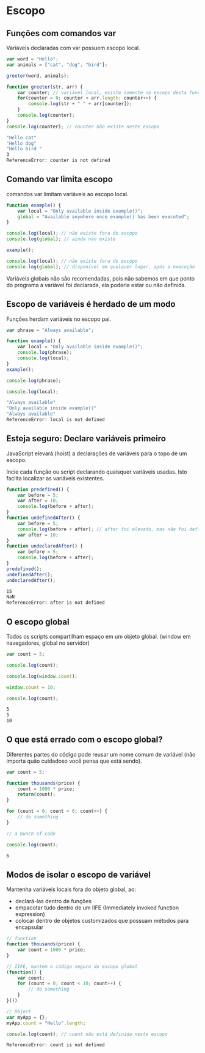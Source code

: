Escopo
=======================

Funções com comandos var
----------------------------------

Variáveis declaradas com var possuem escopo local.

```js
var word = "Hello";
var animals = ["cat", "dog", "bird"];

greeter(word, animals);

function greeter(str, arr) {
    var counter; // variável local, existe somente no escopo desta função, pois foi declarada com var
    for(counter = 0; counter < arr.length; counter++) {
        console.log(str + " " + arr[counter]);
    }
    console.log(counter);
}
console.log(counter); // counter não existe neste escopo
```
```sh
"Hello cat"
"Hello dog"
"Hello bird "
3
ReferenceError: counter is not defined
```

Comando var limita escopo
----------------------------------------

comandos var limitam variáveis ao escopo local.

```js
function example() {
    var local = "Only available inside example()";
    global = "Available anywhere once example() has been executed";
}

console.log(local); // não existe fora do escopo
console.log(global); // ainda não existe

example();

console.log(local); // não existe fora do escopo
console.log(global); // disponível em qualquer lugar, após a execução
```

Variáveis globais não são recomendadas, pois não sabemos em que ponto do programa a variável foi declarada, ela poderia estar ou não definida.

Escopo de variáveis é herdado de um modo
------------------------------------------

Funções herdam variáveis no escopo pai.

```js
var phrase = "Always available";

function example() {
    var local = "Only available inside example()";
    console.log(phrase);
    console.log(local);
}
example();

console.log(phrase);

console.log(local);
```
```sh
"Always available"
"Only available inside example()"
"Always available"
ReferenceError: local is not defined
```

Esteja seguro: Declare variáveis primeiro
-----------------------------------------

JavaScript elevará (hoist) a declarações de variáveis para o topo de um escopo.

Incie cada função ou script declarando quaisquer variáveis usadas. Isto faclita localizar as variáveis existentes.

```js
function predefined() {
    var before = 5;
    var after = 10;
    console.log(before + after);
}
function undefinedAfter() {
    var before = 5;
    console.log(before + after); // after foi elevado, mas não foi definido o seu valor, sendo undefined
    var after = 10;
}
function undeclaredAfter() {
    var before = 5;
    console.log(before + after);
}
predefined();
undefinedAfter();
undeclaredAfter();
```
```sh
15
NaN
ReferenceError: after is not defined
```

O escopo global
--------------------------------

Todos os scripts compartilham espaço em um objeto global. (window em navegadores, global no servidor)

```js
var count = 5;

console.log(count);

console.log(window.count);

window.count = 10;

console.log(count);
```
```sh
5
5
10
```

O que está errado com o escopo global?
--------------------------------------

Diferentes partes do código pode reusar um nome comum de variável (não importa quão cuidadoso você pensa que está sendo).

```js
var count = 5;

function thousands(price) {
    count = 1000 * price;
    return(count);
}

for (count = 0; count < 6; count++) {
    // do something
}

// a bunch of code

console.log(count);
```
```sh
6
```

Modos de isolar o escopo de variável
----------------------------------------

Mantenha variáveis locais fora do objeto global, ao:
* declará-las dentro de funções
* empacotar tudo dentro de um IIFE (Immediately invoked function expression)
* colocar dentro de objetos customizados que possuam métodos para encapsular

```js
// function
function thousands(price) {
    var count = 1000 * price;
}

// IIFE, mantem o código seguro do escopo global
(function() {
    var count;
    for (count = 0; count < 10; count++) {
        // do something
    }
}())

// Object
var myApp = {};
myApp.count = "Hello".length;

console.log(count); // count não está definida neste escopo

```
```sh
ReferenceError: count is not defined
```
